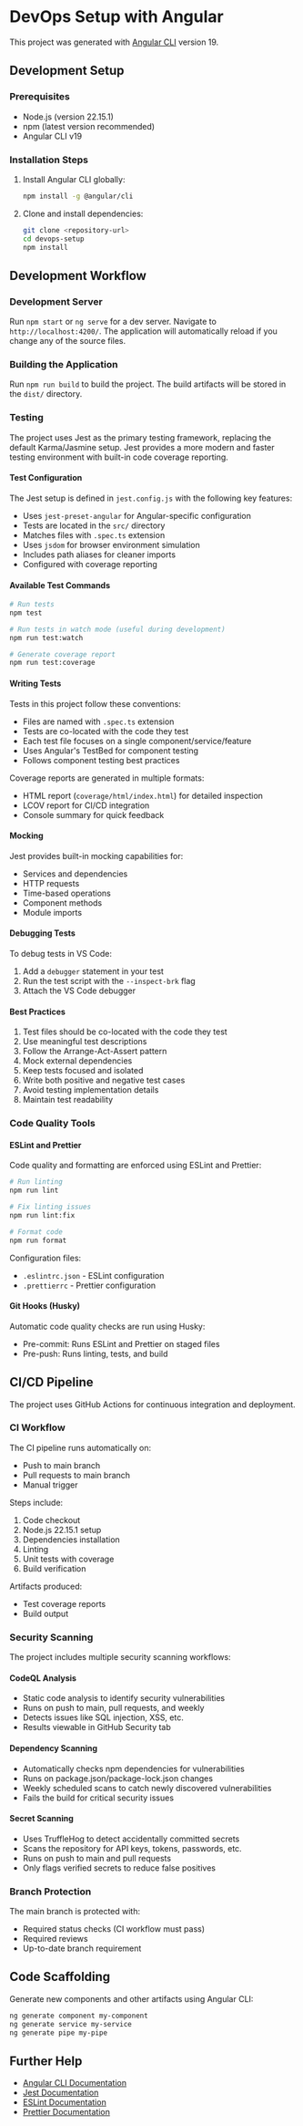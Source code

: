 # DevOps Setup with Angular

This project was generated with [Angular CLI](https://github.com/angular/angular-cli) version 19.

## Development Setup

### Prerequisites

- Node.js (version 22.15.1)
- npm (latest version recommended)
- Angular CLI v19

### Installation Steps

1. Install Angular CLI globally:

   ```bash
   npm install -g @angular/cli
   ```

2. Clone and install dependencies:
   ```bash
   git clone <repository-url>
   cd devops-setup
   npm install
   ```

## Development Workflow

### Development Server

Run `npm start` or `ng serve` for a dev server. Navigate to `http://localhost:4200/`. The application will automatically reload if you change any of the source files.

### Building the Application

Run `npm run build` to build the project. The build artifacts will be stored in the `dist/` directory.

### Testing

The project uses Jest as the primary testing framework, replacing the default Karma/Jasmine setup. Jest provides a more modern and faster testing environment with built-in code coverage reporting.

#### Test Configuration

The Jest setup is defined in `jest.config.js` with the following key features:

- Uses `jest-preset-angular` for Angular-specific configuration
- Tests are located in the `src/` directory
- Matches files with `.spec.ts` extension
- Uses `jsdom` for browser environment simulation
- Includes path aliases for cleaner imports
- Configured with coverage reporting

#### Available Test Commands

```bash
# Run tests
npm test

# Run tests in watch mode (useful during development)
npm run test:watch

# Generate coverage report
npm run test:coverage
```

#### Writing Tests

Tests in this project follow these conventions:

- Files are named with `.spec.ts` extension
- Tests are co-located with the code they test
- Each test file focuses on a single component/service/feature
- Uses Angular's TestBed for component testing
- Follows component testing best practices

Coverage reports are generated in multiple formats:

- HTML report (`coverage/html/index.html`) for detailed inspection
- LCOV report for CI/CD integration
- Console summary for quick feedback

#### Mocking

Jest provides built-in mocking capabilities for:

- Services and dependencies
- HTTP requests
- Time-based operations
- Component methods
- Module imports

#### Debugging Tests

To debug tests in VS Code:

1. Add a `debugger` statement in your test
2. Run the test script with the `--inspect-brk` flag
3. Attach the VS Code debugger

#### Best Practices

1. Test files should be co-located with the code they test
2. Use meaningful test descriptions
3. Follow the Arrange-Act-Assert pattern
4. Mock external dependencies
5. Keep tests focused and isolated
6. Write both positive and negative test cases
7. Avoid testing implementation details
8. Maintain test readability

### Code Quality Tools

#### ESLint and Prettier

Code quality and formatting are enforced using ESLint and Prettier:

```bash
# Run linting
npm run lint

# Fix linting issues
npm run lint:fix

# Format code
npm run format
```

Configuration files:

- `.eslintrc.json` - ESLint configuration
- `.prettierrc` - Prettier configuration

#### Git Hooks (Husky)

Automatic code quality checks are run using Husky:

- Pre-commit: Runs ESLint and Prettier on staged files
- Pre-push: Runs linting, tests, and build

## CI/CD Pipeline

The project uses GitHub Actions for continuous integration and deployment.

### CI Workflow

The CI pipeline runs automatically on:

- Push to main branch
- Pull requests to main branch
- Manual trigger

Steps include:

1. Code checkout
2. Node.js 22.15.1 setup
3. Dependencies installation
4. Linting
5. Unit tests with coverage
6. Build verification

Artifacts produced:

- Test coverage reports
- Build output

### Security Scanning

The project includes multiple security scanning workflows:

#### CodeQL Analysis

- Static code analysis to identify security vulnerabilities
- Runs on push to main, pull requests, and weekly
- Detects issues like SQL injection, XSS, etc.
- Results viewable in GitHub Security tab

#### Dependency Scanning

- Automatically checks npm dependencies for vulnerabilities
- Runs on package.json/package-lock.json changes
- Weekly scheduled scans to catch newly discovered vulnerabilities
- Fails the build for critical security issues

#### Secret Scanning

- Uses TruffleHog to detect accidentally committed secrets
- Scans the repository for API keys, tokens, passwords, etc.
- Runs on push to main and pull requests
- Only flags verified secrets to reduce false positives

### Branch Protection

The main branch is protected with:

- Required status checks (CI workflow must pass)
- Required reviews
- Up-to-date branch requirement

## Code Scaffolding

Generate new components and other artifacts using Angular CLI:

```bash
ng generate component my-component
ng generate service my-service
ng generate pipe my-pipe
```

## Further Help

- [Angular CLI Documentation](https://angular.io/cli)
- [Jest Documentation](https://jestjs.io/)
- [ESLint Documentation](https://eslint.org/)
- [Prettier Documentation](https://prettier.io/)
